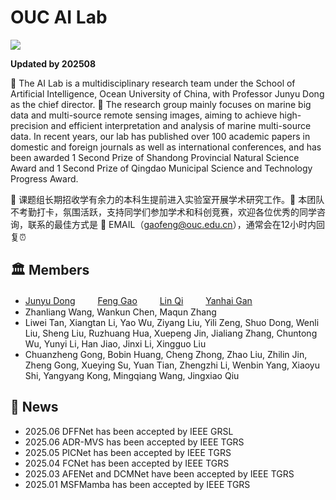 # OUC AI Lab

![](https://gaopursuit.oss-cn-beijing.aliyuncs.com/img/2025/ouc_campus.jpg)

**Updated by 202508**

🎯 The AI Lab is a multidisciplinary research team under the School of Artificial Intelligence, Ocean University of China, with Professor Junyu Dong as the chief director. 🚀 The research group mainly focuses on marine big data and multi-source remote sensing images, aiming to achieve high-precision and efficient interpretation and analysis of marine multi-source data. In recent years, our lab has published over 100 academic papers in domestic and foreign journals as well as international conferences, and has been awarded 1 Second Prize of Shandong Provincial Natural Science Award and 1 Second Prize of Qingdao Municipal Science and Technology Progress Award.

🌈 课题组长期招收学有余力的本科生提前进入实验室开展学术研究工作。🙋 本团队不考勤打卡，氛围活跃，支持同学们参加学术和科创竞赛，欢迎各位优秀的同学咨询，联系的最佳方式是 📧 EMAIL（<gaofeng@ouc.edu.cn>），通常会在12小时内回复⏰




## 🏛️ Members


*  [Junyu Dong](https://it.ouc.edu.cn/djy)  　　  [Feng Gao](fenggao.md)  　　 [Lin Qi](https://it.ouc.edu.cn/ql2) 　　  [Yanhai Gan](https://it.ouc.edu.cn/gyh) 
* Zhanliang Wang, Wankun Chen, Maqun Zhang
* Liwei Tan, Xiangtan Li, Yao Wu, Ziyang Liu, Yili Zeng, Shuo Dong, Wenli Liu, Sheng Liu, Ruzhuang Hua, Xuepeng Jin, Jialiang Zhang, Chuntong Wu, Yunyi Li, Han Jiao, Jinxi Li, Xingguo Liu
* Chuanzheng Gong, Bobin Huang, Cheng Zhong, Zhao Liu, Zhilin Jin, Zheng Gong, Xueying Su, Yuan Tian, Zhengzhi Li, Wenbin Yang, Xiaoyu Shi, Yangyang Kong, Mingqiang Wang, Jingxiao Qiu


## 🚩 News
* 2025.06 DFFNet has been accepted by IEEE GRSL
* 2025.06 ADR-MVS has been accepted by IEEE TGRS
* 2025.05 PICNet has been accepted by IEEE TGRS
* 2025.04 FCNet has been accepted by IEEE TGRS
* 2025.03 AFENet and DCMNet have been accepted by IEEE TGRS
* 2025.01 MSFMamba has been accepted by IEEE TGRS






​




